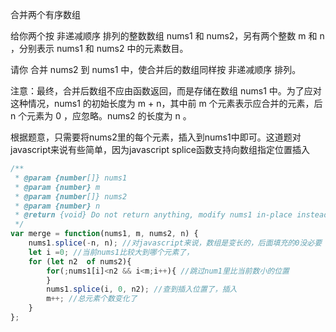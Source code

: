 合并两个有序数组

给你两个按 非递减顺序 排列的整数数组 nums1 和 nums2，另有两个整数 m 和 n ，分别表示 nums1 和 nums2 中的元素数目。

请你 合并 nums2 到 nums1 中，使合并后的数组同样按 非递减顺序 排列。

注意：最终，合并后数组不应由函数返回，而是存储在数组 nums1 中。为了应对这种情况，nums1 的初始长度为 m + n，其中前 m 个元素表示应合并的元素，后 n 个元素为 0 ，应忽略。nums2 的长度为 n 。


根据题意，只需要将nums2里的每个元素，插入到nums1中即可。这道题对javascript来说有些简单，因为javascript splice函数支持向数组指定位置插入
```javascript 
/**
 * @param {number[]} nums1
 * @param {number} m
 * @param {number[]} nums2
 * @param {number} n
 * @return {void} Do not return anything, modify nums1 in-place instead.
 */
var merge = function(nums1, m, nums2, n) {
    nums1.splice(-n, n); //对javascript来说，数组是变长的，后面填充的0没必要
    let i =0; //当前nums1比较大到哪个元素了，
    for (let n2  of nums2){
        for(;nums1[i]<n2 && i<m;i++){ //跳过num1里比当前数小的位置
        }
        nums1.splice(i, 0, n2); //查到插入位置了，插入
        m++; //总元素个数变化了
    }
};
```